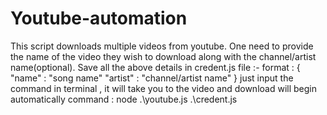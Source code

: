 # Youtube-automation
This script downloads multiple videos from youtube.
One need to provide the name of the video they wish to download along with the channel/artist name(optional).
Save all the above details in credent.js file :-
format : {
            "name" : "song name"
            "artist" : "channel/artist name"
         }
 just input the command in terminal , it will take you to the video and download will begin automatically
 command : node .\youtube.js .\credent.js        
          
